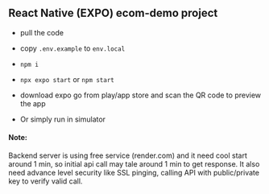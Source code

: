 ## React Native (EXPO) ecom-demo project

- pull the code

- copy `.env.example` to `env.local`

- `npm i`

- `npx expo start` or `npm start`
- download expo go from play/app store and scan the QR code to preview the app
- Or simply run in simulator

#### Note:

Backend server is using free service (render.com) and it need cool start around 1 min, so initial api call may tale around 1 min to get response.
It also need advance level security like SSL pinging, calling API with public/private key to verify valid call.
